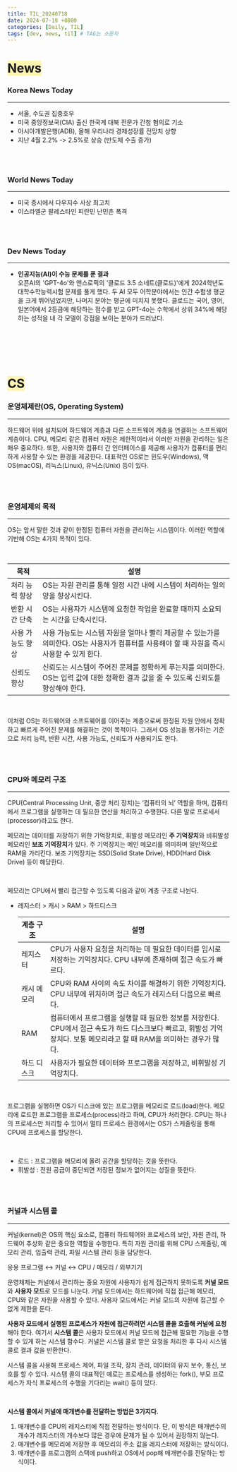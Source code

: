 ```yaml
---
title: TIL_20240718
date: 2024-07-18 +0800
categories: [Daily, TIL]
tags: [dev, news, til] # TAG는 소문자
---
```

# <span style="background-color:#fff5b1"> News </span>
### Korea News Today
---
- 서울, 수도권 집중호우
- 미국 중앙정보국(CIA) 출신 한국계 대북 전문가 간첩 혐의로 기소
- 아시아개발은행(ADB), 올해 우리나라 경제성장률 전망치 상향
- 지난 4월 2.2% -> 2.5%로 상승 (반도체 수출 증가)

<br/><br/>

### World News Today
---
- 미국 증시에서 다우지수 사상 최고치  
- 이스라엘군 팔레스타인 피란민 난민촌 폭격

<br/><br/>

### Dev News Today
---
- **인공지능(AI)이 수능 문제를 푼 결과** <br>
  오픈AI의 'GPT-4o'와 앤스로픽의 '클로드 3.5 소네트(클로드)'에게 2024학년도 대학수학능력시험 문제를 풀게 했다.
두 AI 모두 어학분야에서는 인간 수험생 평균을 크게 뛰어넘었지만, 나머지 분야는 평균에 미치지 못했다.
클로드는 국어, 영어, 일본어에서 2등급에 해당하는 점수를 받고 GPT-4o는 수학에서 상위 34%에 해당하는 성적을 내 각 모델이 강점을 보이는 분야가 드러났다.

<br/><br/><br/><br/>

# <span style="background-color:#fff5b1"> CS </span>
### 운영체제란(OS, Operating System)

---

하드웨어 위에 설치되어 하드웨어 계층과 다른 소프트웨어 계층을 연결하는 소프트웨어 계층이다. CPU, 메모리 같은 컴퓨터 자원은 제한적이라서 이러한 자원을 관리하는 일은 매우 중요하다. 또한, 사용자와 컴퓨터 간 인터페이스를 제공해 사용자가 컴퓨터를 편리하게 사용할 수 있는 환경을 제공한다. 대표적인 OS로는 윈도우(Windows), 맥OS(macOS), 리눅스(Linux), 유닉스(Unix) 등이 있다.

<br/><br/>

### 운영체제의 목적

---

OS는 앞서 말한 것과 같이 한정된 컴퓨터 자원을 관리하는 시스템이다. 이러한 역할에 기반해 OS는 4가지 목적이 있다.

<br/>

| 목적 | 설명 |
| --- | --- |
| 처리 능력 향상 | OS는 자원 관리를 통해 일정 시간 내에 시스템이 처리하는 일의 양을 향상시킨다. |
| 반환 시간 단축 | OS는 사용자가 시스템에 요청한 작업을 완료할 때까지 소요되는 시간을 단축시킨다. |
| 사용 가능도 향상 | 사용 가능도는 시스템 자원을 얼마나 빨리 제공할 수 있는가를 의미한다. OS는 사용자가 컴퓨터를 사용해야 할 때 자원을 즉시 사용할 수 있게 한다. |
| 신뢰도 향상 | 신뢰도는 시스템이 주어진 문제를 정확하게 푸는지를 의미한다. OS는 입력 값에 대한 정확한 결과 값을 줄 수 있도록 신뢰도를 향상해야 한다. |

<br/>

이처럼 OS는 하드웨어와 소프트웨어를 이어주는 계층으로써 한정된 자원 안에서 정확하고 빠르게 주어진 문제를 해결하는 것이 목적이다. 그래서 OS 성능을 평가하는 기준으로 처리 능력, 반환 시간, 사용 가능도, 신뢰도가 사용되기도 한다.

<br/><br/>

### CPU와 메모리 구조

---

CPU(Central Processing Unit, 중앙 처리 장치)는 ‘컴퓨터의 뇌’ 역할을 하며, 컴퓨터에서 프로그램을 실행하는 데 필요한 연산을 처리하고 수행한다. 다른 말로 프로세서(processor)라고도 한다.

메모리는 데이터를 저장하기 위한 기억장치로, 휘발성 메모리인 **주 기억장치**와 비휘발성 메모리인 **보조 기억장치**가 있다. 주 기억장치는 메인 메모리를 의미하며 일반적으로 RAM을 가리킨다. 보조 기억장치는 SSD(Solid State Drive), HDD(Hard Disk Drive) 등이 해당한다.

<br/>

메모리는 CPU에서 빨리 접근할 수 있도록 다음과 같이 계층 구조로 나뉜다.

- 레지스터 > 캐시 > RAM > 하드디스크
    
    | 계층 구조 | 설명 |
    | --- | --- |
    | 레지스터 | CPU가 사용자 요청을 처리하는 데 필요한 데이터를 임시로 저장하는 기억장치다. CPU 내부에 존재하며 접근 속도가 빠르다. |
    | 캐시 메모리 | CPU와 RAM 사이의 속도 차이를 해결하기 위한 기억장치다. CPU 내부에 위치하며 접근 속도가 레지스터 다음으로 빠르다. |
    | RAM | 컴퓨터에서 프로그램을 실행할 때 필요한 정보를 저장한다. CPU에서 접근 속도가 하드 디스크보다 빠르고, 휘발성 기억장치다. 보통 메모리라고 할 때 RAM을 의미하는 경우가 많다. |
    | 하드 디스크 | 사용자가 필요한 데이터와 프로그램을 저장하고, 비휘발성 기억장치다. |

<br/>

프로그램을 실행하면 OS가 디스크에 있는 프로그램을 메모리로 로드(load)한다. 메모리에 로드한 프로그램을 프로세스(process)라고 하며, CPU가 처리한다. CPU는 하나의 프로세스만 처리할 수 있어서 멀티 프로세스 환경에서는 OS가 스케줄링을 통해 CPU에 프로세스를 할당한다.

<br/>

- 로드 : 프로그램을 메모리에 올려 공간을 할당하는 것을 뜻한다.
- 휘발성 : 전원 공급이 중단되면 저장된 정보가 없어지는 성질을 뜻한다.

<br/><br/>

### 커널과 시스템 콜

---

커널(kernel)은 OS의 핵심 요소로, 컴퓨터 하드웨어와 프로세스의 보안, 자원 관리, 하드웨어 추상화 같은 중요한 역할을 수행한다. 특히 자원 관리를 위해 CPU 스케줄링, 메모리 관리, 입출력 관리, 파일 시스템 관리 등을 담당한다.

응용 프로그램 ↔ 커널 ↔ CPU / 메모리 / 외부기기 

운영체제는 커널에서 관리하는 중요 자원에 사용자가 쉽게 접근하지 못하도록 **커널 모드**와 **사용자 모드**로 모드를 나눈다. 커널 모드에서는 하드웨어에 직접 접근해 메모리, CPU와 같은 자원을 사용할 수 있다. 사용자 모드에서는 커널 모드의 자원에 접근할 수 없게 제한을 둔다.

**사용자 모드에서 실행된 프로세스가 자원에 접근하려면 시스템 콜을 호출해 커널에 요청**해야 한다. 여기서 **시스템 콜**은 사용자 모드에서 커널 모드에 접근해 필요한 기능을 수행할 수 있게 하는 시스템 함수다. 커널은 시스템 콜로 받은 요청을 처리한 후 다시 시스템 콜로 결과 값을 반환한다.

시스템 콜을 사용해 프로세스 제어, 파일 조작, 장치 관리, 데이터의 유지 보수, 통신, 보호를 할 수 있다. 시스템 콜의 대표적인 예로는 프로세스를 생성하는 fork(), 부모 프로세스가 자식 프로세스의 수행을 기다리는 wait() 등이 있다.

<br/>

**시스템 콜에서 커널에 매개변수를 전달하는 방법은 3가지다.**

1. 매개변수를 CPU의 레지스터에 직접 전달하는 방식이다. 단, 이 방식은 매개변수의 개수가 레지스터의 개수보다 많은 경우에 문제가 될 수 있어서 권장하지 않는다.
2. 매개변수를 메모리에 저장한 후 메모리의 주소 값을 레지스터에 저장하는 방식이다.
3. 매개변수를 프로그램의 스택에 push하고 OS에서 pop해 매개변수를 전달하는 방식이다.
